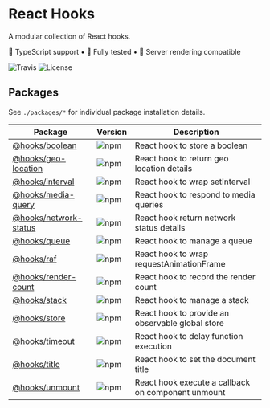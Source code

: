 # React Hooks
A modular collection of React hooks.

🦄 TypeScript support • 🐐 Fully tested • 👾 Server rendering compatible

![Travis](https://img.shields.io/travis/com/simmo/hooks?style=flat-square)
![License](https://img.shields.io/github/license/simmo/hooks?style=flat-square)

## Packages

See `./packages/*` for individual package installation details.

| Package | Version | Description |
| ------- | ------- | ----------- |
| [@hooks/boolean](packages/boolean) | ![npm](https://img.shields.io/npm/v/@hooks/boolean?style=flat-square) | React hook to store a boolean |,
| [@hooks/geo-location](packages/geo-location) | ![npm](https://img.shields.io/npm/v/@hooks/geo-location?style=flat-square) | React hook to return geo location details |,
| [@hooks/interval](packages/interval) | ![npm](https://img.shields.io/npm/v/@hooks/interval?style=flat-square) | React hook to wrap setInterval |,
| [@hooks/media-query](packages/media-query) | ![npm](https://img.shields.io/npm/v/@hooks/media-query?style=flat-square) | React hook to respond to media queries |,
| [@hooks/network-status](packages/network-status) | ![npm](https://img.shields.io/npm/v/@hooks/network-status?style=flat-square) | React hook return network status details |,
| [@hooks/queue](packages/queue) | ![npm](https://img.shields.io/npm/v/@hooks/queue?style=flat-square) | React hook to manage a queue |,
| [@hooks/raf](packages/raf) | ![npm](https://img.shields.io/npm/v/@hooks/raf?style=flat-square) | React hook to wrap requestAnimationFrame |,
| [@hooks/render-count](packages/render-count) | ![npm](https://img.shields.io/npm/v/@hooks/render-count?style=flat-square) | React hook to record the render count |,
| [@hooks/stack](packages/stack) | ![npm](https://img.shields.io/npm/v/@hooks/stack?style=flat-square) | React hook to manage a stack |,
| [@hooks/store](packages/store) | ![npm](https://img.shields.io/npm/v/@hooks/store?style=flat-square) | React hook to provide an observable global store |,
| [@hooks/timeout](packages/timeout) | ![npm](https://img.shields.io/npm/v/@hooks/timeout?style=flat-square) | React hook to delay function execution |,
| [@hooks/title](packages/title) | ![npm](https://img.shields.io/npm/v/@hooks/title?style=flat-square) | React hook to set the document title |,
| [@hooks/unmount](packages/unmount) | ![npm](https://img.shields.io/npm/v/@hooks/unmount?style=flat-square) | React hook execute a callback on component unmount |